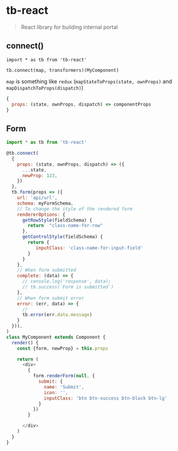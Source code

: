# tb-react
> React library for building internal portal

## connect()

```
import * as tb from 'tb-react'

tb.connect(map, transformers)(MyComponent)
```

`map` is something like `redux` (`mapStateToProps(state, ownProps)` and `mapDispatchToProps(dispatch)`)

```javascript
{
  props: (state, ownProps, dispatch) => componentProps
}
```

## Form

```javascript
import * as tb from 'tb-react'

@tb.connect(
  {
    props: (state, ownProps, dispatch) => ({
      ...state,
      newProp: 123,
    })
  },
  tb.form(props => ({
    url: 'api/url',
    schema: myFormSchema,
    // To change the style of the rendered form
    rendererOptions: {
      getRowStyle(fieldSchema) {
        return  "class-name-for-row"
      },
      getControlStyle(fieldSchema) {
        return {
           inputClass: 'class-name-for-input-field'
        }
      }
    },
    // When form submitted
    complete: (data) => {
      // console.log('response', data);
      // tb.success(`Form is submitted`)
    },
    // When form submit error
    error: (err, data) => {
      //
      tb.error(err.data.message)
    }
  })),
)
class MyComponent extends Component {
  render() {
    const {form, newProp} = this.props

    return (
      <div>
        {
          form.renderForm(null, {
            submit: {
              name: 'Submit',
              icon: '',
              inputClass: 'btn btn-success btn-block btn-lg'
            }
          })
        }

      </div>
    )
  }
}
```
